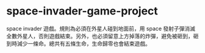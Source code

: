 # space-invader-game-project
space invader 遊戲。規則為必須在外星人碰到地面前，用 space 發射子彈消滅全數外星人，否則遊戲結束。另外，也必須留意上方掉落的炸彈，避免被砸到，砸到時減少一條命。總共有五條生命，生命歸零也會結束遊戲。
